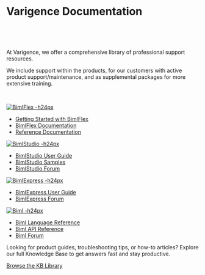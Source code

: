 <p>&nbsp;</p>

# Varigence Documentation

<p>&nbsp;</p>

<ci-search style="justify-content:left;margin-top:0px;"></ci-search>

<p>&nbsp;</p>

At Varigence, we offer a comprehensive library of professional support resources.

We include support within the products, for our customers with active product support/maintenance, and as supplemental packages for more extensive training.


<p>&nbsp;</p>

<div class="col">
<div class="row">
<div class="col-md-3 doc-col">
<div class="doc-card">

<a href="bimlflex/index.md"><img src="content/images/bimlflex.png" alt="BimlFlex -h24px"></a>

* [Getting Started with BimlFlex](bimlflex/getting-started/index.md)
* [BimlFlex Documentation](bimlflex/index.md)
* [Reference Documentation](bimlflex/reference-documentation/index.md)

</div>
</div>

<div class="col-md-3 doc-col">
<div class="doc-card">

<a href="bimlstudio/index.md"><img src="content/images/bimlstudio.svg" alt="BimlStudio -h24px"></a>

* [BimlStudio User Guide](bimlstudio/index.md)
* [BimlStudio Samples](bimlstudio/index.md)
* [BimlStudio Forum](https://varigence.com/Forums?forumName=BimlStudio)

</div>
</div>
</div>
<div class="row">
<div class="col-md-3 doc-col">
<div class="doc-card2">

<a href="bimlexpress/index.md"><img src="content/images/bimlexpress.svg" alt="BimlExpress -h24px"></a>

* [BimlExpress User Guide](bimlexpress/index.md)
* [BimlExpress Forum](https://varigence.com/Forums?forumName=Biml)

</div>
</div>
<div class="col-md-3 doc-col">
<div class="doc-card">

<a href="biml-reference/index.md"><img src="content/images/biml.svg" alt="Biml -h24px"></a>

* [Biml Language Reference](biml-reference/language-reference/Varigence.Languages.Biml.AstRootNode.html)
* [Biml API Reference](biml-reference/api-reference/Varigence.Languages.Biml.AstRootNode.html)
* [Biml Forum](https://varigence.com/Forums?forumName=Biml)

</div>
</div>
</div>
</div>

Looking for product guides, troubleshooting tips, or how-to articles? Explore our full Knowledge Base to get answers fast and stay productive.

[Browse the KB Library](https://staging.docs.varigence.com/knowledge-base)